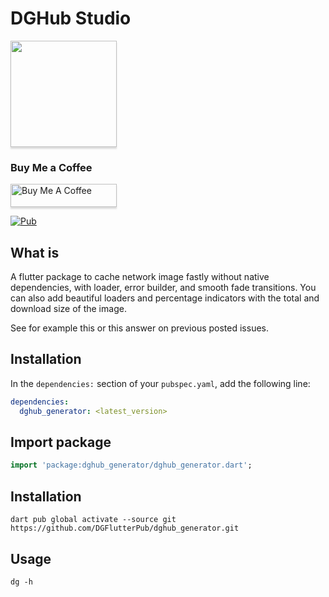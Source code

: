 # DGHub Studio

<a href="https://t.me/dghub_founder" target="_blank"><img src="https://avatars.githubusercontent.com/u/112307287?v=4 | width=100" style="height: 170px !important;width: 170px !important;box-shadow: 0px 3px 2px 0px rgba(190, 190, 190, 0.5) !important;-webkit-box-shadow: 0px 3px 2px 0px rgba(190, 190, 190, 0.5) !important;" ></a>

### Buy Me a Coffee

<a href="https://www.paypal.me/dghubfounder" target="_blank"><img src="https://www.buymeacoffee.com/assets/img/custom_images/orange_img.png" alt="Buy Me A Coffee" style="height: 37px !important;width: 170px !important;box-shadow: 0px 3px 2px 0px rgba(190, 190, 190, 0.5) !important;-webkit-box-shadow: 0px 3px 2px 0px rgba(190, 190, 190, 0.5) !important;" ></a>

[![Pub](https://img.shields.io/pub/v/font_awesome_flutter.svg)](https://pub.dartlang.org/packages/dghub_web_scrapper)

## What is

A flutter package to cache network image fastly without native dependencies, with loader, error builder, and smooth fade transitions. You can also add beautiful loaders and percentage indicators with the total and download size of the image.

See for example this or this answer on previous posted issues.

## Installation

In the `dependencies:` section of your `pubspec.yaml`, add the following line:

```yaml
dependencies:
  dghub_generator: <latest_version>
```

## Import package

```dart
import 'package:dghub_generator/dghub_generator.dart';
```

## Installation

```
dart pub global activate --source git https://github.com/DGFlutterPub/dghub_generator.git
```

## Usage

```
dg -h
```
